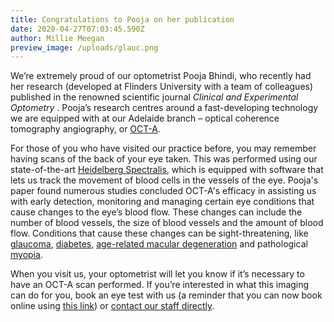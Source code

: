 ```yaml
---
title: Congratulations to Pooja on her publication
date: 2020-04-27T07:03:45.590Z
author: Millie Meegan
preview_image: /uploads/glauc.png
---
```

We’re extremely proud of our optometrist Pooja Bhindi, who recently had her research (developed at Flinders University with a team of colleagues) published in the renowned scientific journal <i>Clinical and Experimental Optometry</i> . Pooja’s research centres around a fast-developing technology we are equipped with at our Adelaide branch – optical coherence tomography angiography, or [OCT-A](https://www.innovativeeyecare.com.au/what-we-do/optical-coherance-tomography-angiography-oct-a).

For those of you who have visited our practice before, you may remember having scans of the back of your eye taken. This was performed using our state-of-the-art [Heidelberg Spectralis](https://www.innovativeeyecare.com.au/what-we-do/oct), which is equipped with software that lets us track the movement of blood cells in the vessels of the eye. Pooja's paper found numerous studies concluded OCT-A's efficacy in assisting us with early detection, monitoring and managing certain eye conditions that cause changes to the eye’s blood flow. These changes can include the number of blood vessels, the size of blood vessels and the amount of blood flow. Conditions that cause these changes can be sight-threatening, like [glaucoma](https://www.innovativeeyecare.com.au/what-we-do/glaucoma), [diabetes](https://www.innovativeeyecare.com.au/what-we-do/diabetes-and-the-eye), [age-related macular degeneration](https://www.innovativeeyecare.com.au/what-we-do/macular-degeneration) and pathological [myopia](https://www.innovativeeyecare.com.au/what-we-do/myopia).

When you visit us, your optometrist will let you know if it’s necessary to have an OCT-A scan performed. If you’re interested in what this imaging can do for you, book an eye test with us (a reminder that you can now book online using [this link](https://www.innovativeeyecare.com.au/contact)) or [contact our staff directly](https://www.innovativeeyecare.com.au/contact).